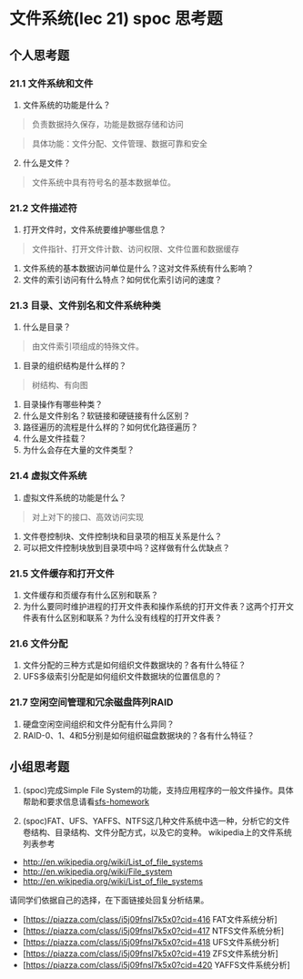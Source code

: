 # 文件系统(lec 21) spoc 思考题

## 个人思考题
### 21.1 文件系统和文件 
1. 文件系统的功能是什么？

 >  负责数据持久保存，功能是数据存储和访问

 >  具体功能：文件分配、文件管理、数据可靠和安全

2. 什么是文件？

>  文件系统中具有符号名的基本数据单位。

### 21.2 文件描述符
1. 打开文件时，文件系统要维护哪些信息？

>  文件指针、打开文件计数、访问权限、文件位置和数据缓存

1. 文件系统的基本数据访问单位是什么？这对文件系统有什么影响？
1. 文件的索引访问有什么特点？如何优化索引访问的速度？

### 21.3 目录、文件别名和文件系统种类
 1. 什么是目录？

>  由文件索引项组成的特殊文件。

 1. 目录的组织结构是什么样的？

>  树结构、有向图

 1. 目录操作有哪些种类？
 1. 什么是文件别名？软链接和硬链接有什么区别？
 1. 路径遍历的流程是什么样的？如何优化路径遍历？
 1. 什么是文件挂载？
 1. 为什么会存在大量的文件类型？

### 21.4 虚拟文件系统 
 1. 虚拟文件系统的功能是什么？

>  对上对下的接口、高效访问实现

 1. 文件卷控制块、文件控制块和目录项的相互关系是什么？
 1. 可以把文件控制块放到目录项中吗？这样做有什么优缺点？


### 21.5 文件缓存和打开文件
 1. 文件缓存和页缓存有什么区别和联系？
 1. 为什么要同时维护进程的打开文件表和操作系统的打开文件表？这两个打开文件表有什么区别和联系？为什么没有线程的打开文件表？
 
### 21.6 文件分配
 1. 文件分配的三种方式是如何组织文件数据块的？各有什么特征？
 1. UFS多级索引分配是如何组织文件数据块的位置信息的？

### 21.7 空闲空间管理和冗余磁盘阵列RAID
 1. 硬盘空闲空间组织和文件分配有什么异同？
 1. RAID-0、1、4和5分别是如何组织磁盘数据块的？各有什么特征？

## 小组思考题
 1. (spoc)完成Simple File System的功能，支持应用程序的一般文件操作。具体帮助和要求信息请看[sfs-homework](https://github.com/chyyuu/ucore_lab/blob/master/related_info/lab8/sfs-homework.md)


 1. (spoc)FAT、UFS、YAFFS、NTFS这几种文件系统中选一种，分析它的文件卷结构、目录结构、文件分配方式，以及它的变种。
  wikipedia上的文件系统列表参考
  - http://en.wikipedia.org/wiki/List_of_file_systems
  - http://en.wikipedia.org/wiki/File_system
  - http://en.wikipedia.org/wiki/List_of_file_systems

  请同学们依据自己的选择，在下面链接处回复分析结果。
  - [https://piazza.com/class/i5j09fnsl7k5x0?cid=416 FAT文件系统分析]
  - [https://piazza.com/class/i5j09fnsl7k5x0?cid=417 NTFS文件系统分析]
  - [https://piazza.com/class/i5j09fnsl7k5x0?cid=418 UFS文件系统分析]
  - [https://piazza.com/class/i5j09fnsl7k5x0?cid=419 ZFS文件系统分析]
  - [https://piazza.com/class/i5j09fnsl7k5x0?cid=420 YAFFS文件系统分析]
